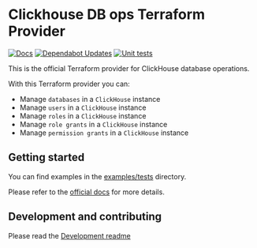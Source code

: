 # Clickhouse DB ops Terraform Provider

[![Docs](https://github.com/ClickHouse/terraform-provider-clickhousedbops/actions/workflows/docs.yaml/badge.svg)](https://github.com/ClickHouse/terraform-provider-clickhouse/actions/workflows/docs.yaml)
[![Dependabot Updates](https://github.com/ClickHouse/terraform-provider-clickhousedbops/actions/workflows/dependabot/dependabot-updates/badge.svg)](https://github.com/ClickHouse/terraform-provider-clickhouse/actions/workflows/dependabot/dependabot-updates)
[![Unit tests](https://github.com/ClickHouse/terraform-provider-clickhousedbops/actions/workflows/test.yaml/badge.svg)](https://github.com/ClickHouse/terraform-provider-clickhousedbops/actions/workflows/test.yaml)


This is the official Terraform provider for ClickHouse database operations.

With this Terraform provider you can:

- Manage `databases` in a `ClickHouse` instance
- Manage `users` in a `ClickHouse` instance
- Manage `roles` in a `ClickHouse` instance
- Manage `role grants` in a `ClickHouse` instance
- Manage `permission grants` in a `ClickHouse` instance

## Getting started

You can find examples in the [examples/tests](https://github.com/ClickHouse/terraform-provider-clickhousedbops/tree/main/examples/tests) directory.

Please refer to the [official docs](https://registry.terraform.io/providers/ClickHouse/clickhousedbops/latest/docs) for more details.

## Development and contributing

Please read the [Development readme](https://github.com/ClickHouse/terraform-provider-clickhousedbops/blob/main/development/README.md)

